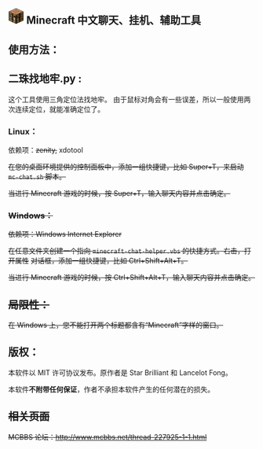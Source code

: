 

![工作台](mc-icon.png  "工作台") Minecraft 中文聊天、挂机、辅助工具
----

## 使用方法：

## 二珠找地牢.py :
这个工具使用三角定位法找地牢。
由于鼠标对角会有一些误差，所以一般使用两次连续定位，就能准确定位了。

### Linux：

依赖项：~~zenity,~~ xdotool

~~在您的桌面环境提供的控制面板中，添加一组快捷键，比如 Super+T，来启动
`mc-chat.sh` 脚本。~~

~~当进行 Minecraft 游戏的时候，按 Super+T，输入聊天内容并点击确定。~~

### ~~Windows：~~

~~依赖项：Windows Internet Explorer~~

~~在任意文件夹创建一个指向 `minecraft-chat-helper.vbs` 的快捷方式。右击，打开属性~~
~~对话框，添加一组快捷键，比如 Ctrl+Shift+Alt+T。~~

~~当进行 Minecraft 游戏的时候，按 Ctrl+Shift+Alt+T，输入聊天内容并点击确定。~~

## ~~局限性：~~

~~在 Windows 上，您不能打开两个标题都含有“Minecraft”字样的窗口。~~

## 版权：

本软件以 MIT 许可协议发布。原作者是 Star Brilliant 和 Lancelot Fong。

本软件**不附带任何保证**，作者不承担本软件产生的任何潜在的损失。

## ~~相关页面~~

~~MCBBS 论坛：<http://www.mcbbs.net/thread-227925-1-1.html>~~
